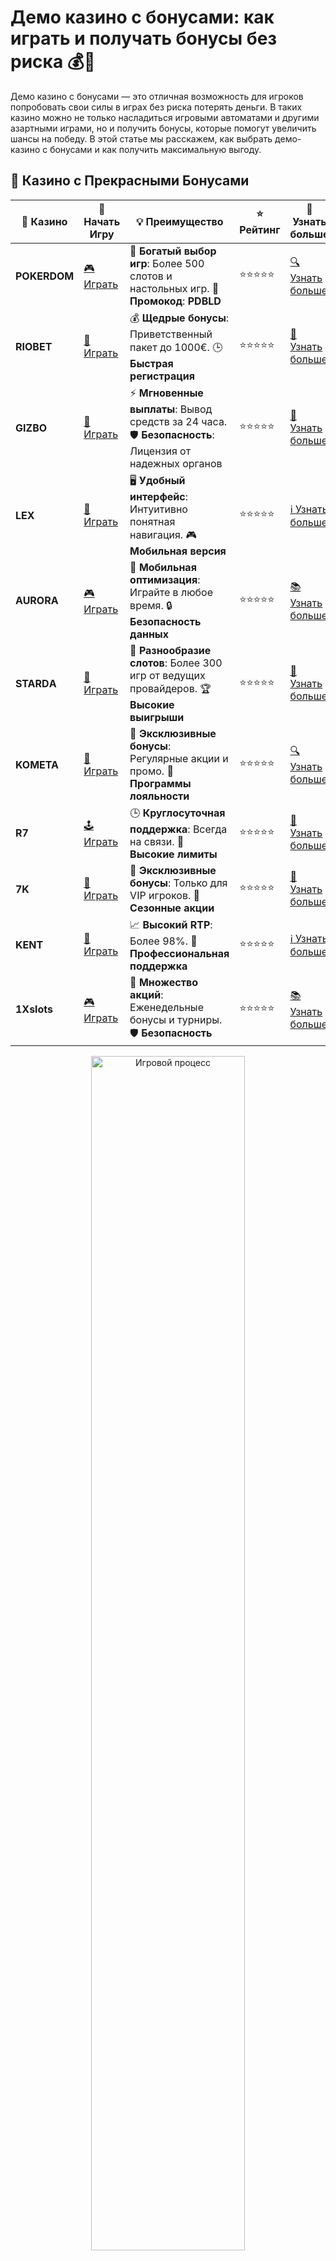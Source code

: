 # Демо казино с бонусами: как играть и получать бонусы без риска 💰🎰

Демо казино с бонусами — это отличная возможность для игроков попробовать свои силы в играх без риска потерять деньги. В таких казино можно не только насладиться игровыми автоматами и другими азартными играми, но и получить бонусы, которые помогут увеличить шансы на победу. В этой статье мы расскажем, как выбрать демо-казино с бонусами и как получить максимальную выгоду.

## 🌟 Казино с Прекрасными Бонусами

| 🎲 **Казино** | 🔗 **Начать Игру** | 💡 **Преимущество** | ⭐ **Рейтинг** | 🔗 **Узнать больше** |
|--------------|---------------------|---------------------|----------------|----------------------|
| **POKERDOM**  | [🎮 Играть](https://brandplay.link/4k77v2yx) | 🎉 **Богатый выбор игр**: Более 500 слотов и настольных игр. 🎁 **Промокод**: **PDBLD** | ⭐⭐⭐⭐⭐ | [🔍 Узнать больше](https://brandplay.link/4k77v2yx) |
| **RIOBET**    | [🎰 Играть](https://brandplay.link/7xBLTPyj) | 💰 **Щедрые бонусы**: Приветственный пакет до 1000€. 🕒 **Быстрая регистрация** | ⭐⭐⭐⭐⭐ | [📖 Узнать больше](https://brandplay.link/7xBLTPyj) |
| **GIZBO**     | [🎲 Играть](https://brandplay.link/bprXw4YV) | ⚡ **Мгновенные выплаты**: Вывод средств за 24 часа. 🛡️ **Безопасность**: Лицензия от надежных органов | ⭐⭐⭐⭐⭐ | [📝 Узнать больше](https://brandplay.link/bprXw4YV) |
| **LEX**       | [🤑 Играть](https://brandplay.link/zW4hdDFV) | 🖥️ **Удобный интерфейс**: Интуитивно понятная навигация. 🎮 **Мобильная версия** | ⭐⭐⭐⭐⭐ | [ℹ️ Узнать больше](https://brandplay.link/zW4hdDFV) |
| **AURORA**    | [🎮 Играть](https://10trafic-stat2.com/click/668546556bcc6313411604bd/6766/13032/subaccount) | 📱 **Мобильная оптимизация**: Играйте в любое время. 🔒 **Безопасность данных** | ⭐⭐⭐⭐⭐ | [📚 Узнать больше](https://10trafic-stat2.com/click/668546556bcc6313411604bd/6766/13032/subaccount) |
| **STARDА**    | [🎯 Играть](https://brandplay.link/fB7xwRFL) | 🎰 **Разнообразие слотов**: Более 300 игр от ведущих провайдеров. 🏆 **Высокие выигрыши** | ⭐⭐⭐⭐⭐ | [🔎 Узнать больше](https://brandplay.link/fB7xwRFL) |
| **KOMETA**    | [🎰 Играть](https://brandplay.link/8ZymQJV8) | 🎁 **Эксклюзивные бонусы**: Регулярные акции и промо. 🔄 **Программы лояльности** | ⭐⭐⭐⭐⭐ | [🔍 Узнать больше](https://brandplay.link/8ZymQJV8) |
| **R7**        | [🕹️ Играть](https://brandplay.link/bMd3Yjsw) | 🕒 **Круглосуточная поддержка**: Всегда на связи. 💸 **Высокие лимиты** | ⭐⭐⭐⭐⭐ | [📖 Узнать больше](https://brandplay.link/bMd3Yjsw) |
| **7K**        | [🎲 Играть](https://brandplay.link/BvQyFShp) | 🌟 **Эксклюзивные бонусы**: Только для VIP игроков. 🎉 **Сезонные акции** | ⭐⭐⭐⭐⭐ | [📝 Узнать больше](https://brandplay.link/BvQyFShp) |
| **KENT**      | [🤑 Играть](https://brandplay.link/Fv2WP3js) | 📈 **Высокий RTP**: Более 98%. 💼 **Профессиональная поддержка** | ⭐⭐⭐⭐⭐ | [ℹ️ Узнать больше](https://brandplay.link/Fv2WP3js) |
| **1Xslots**   | [🎮 Играть](https://brandplay.link/hSB1khtr) | 🎉 **Множество акций**: Еженедельные бонусы и турниры. 🛡️ **Безопасность** | ⭐⭐⭐⭐⭐ | [📚 Узнать больше](https://brandplay.link/hSB1khtr) |

<div align="center"> <img src="https://i.pinimg.com/originals/1d/b3/25/1db325483acbe642c6d4e6fdd73a4988.gif" alt="Игровой процесс" width="70%"> </div>
---

## 🚀 Быстрые Выигрыши и Поддержка

| 🎲 **Казино** | 🔗 **Начать Игру** | 💡 **Преимущество** | ⭐ **Рейтинг** | 🔗 **Узнать больше** |
|--------------|---------------------|---------------------|----------------|----------------------|
| **GAMA**      | [🎯 Играть](https://brandplay.link/j6NMKsDz) | 🔍 **Интуитивный интерфейс**: Легкость использования. 🏅 **Престижные турниры** | ⭐⭐⭐⭐☆ | [🔎 Узнать больше](https://brandplay.link/j6NMKsDz) |
| **ONION**     | [🎰 Играть](https://brandplay.link/zBGRVpQ9) | 🤑 **Низкие ставки**: Идеально для начинающих. 🔄 **Быстрые выводы** | ⭐⭐⭐⭐☆ | [🔍 Узнать больше](https://brandplay.link/zBGRVpQ9) |
| **ЧЕМПИОН**   | [🕹️ Играть](https://temon-gter.cfd/go/lRq?p80412p304504pcc44t17455) | 🏅 **Лояльная программа**: Награды за активность. 🎁 **Ежемесячные бонусы** | ⭐⭐⭐⭐☆ | [📖 Узнать больше](https://temon-gter.cfd/go/lRq?p80412p304504pcc44t17455) |
| **VAVADA**    | [🎲 Играть](https://vavadapartner.pro/?promo=ea5c9275-6854-4505-94fc-95ab18221945-linkb2) | 🚀 **Быстрая регистрация**: Начните играть мгновенно. 🔐 **Безопасные транзакции** | ⭐⭐⭐⭐☆ | [📝 Узнать больше](https://vavadapartner.pro/?promo=ea5c9275-6854-4505-94fc-95ab18221945-linkb2) |
| **FRIENDS**   | [🤑 Играть](https://gofriends.mba/linkb2) | 🤝 **Социальные игры**: Играйте с друзьями. 🌐 **Мультиплатформенность** | ⭐⭐⭐⭐☆ | [ℹ️ Узнать больше](https://gofriends.mba/linkb2) |
| **1WIN**      | [🎮 Играть](https://brandplay.link/smXVpBbG) | 🏆 **Спортивные ставки**: Широкий выбор видов спорта. 💵 **Высокие коэффициенты** | ⭐⭐⭐⭐☆ | [📚 Узнать больше](https://brandplay.link/smXVpBbG) |
| **DRIP**      | [🎯 Играть](https://drp-ircp01.com/c07e6a3db) | 🌐 **Инновационные игры**: Новейшие игровые технологии. 🛡️ **Высокая безопасность** | ⭐⭐⭐⭐☆ | [🔎 Узнать больше](https://drp-ircp01.com/c07e6a3db) |
| **JOYCASINO** | [🎰 Играть](https://rpc30.call2me.pro/?/ru/registration?apkpop=0&partner=p24970p3291217pc98f) | 🎁 **Приятные бонусы**: Ежедневные акции и подарки. 🕹️ **Разнообразие игр** | ⭐⭐⭐⭐☆ | [🔍 Узнать больше](https://rpc30.call2me.pro/?/ru/registration?apkpop=0&partner=p24970p3291217pc98f) |
| **PLAYFORTUNA** | [🎮 Играть](https://fortunapromo.net/alt/playfortuna/registration?0dc4a9362a71feb7e3f165fb8e766f70) | 🎉 **Регулярные акции**: Бонусы, фриспины и многое другое. 🏅 **Турниры** | ⭐⭐⭐⭐☆ | [📚 Узнать больше](https://fortunapromo.net/alt/playfortuna/registration?0dc4a9362a71feb7e3f165fb8e766f70) |
| **SYKAA**     | [🤑 Играть](https://s-two-way.com/?source=linkb2&pid=30697) | 💸 **Доступные ставки**: Идеально для новичков. 🎁 **Щедрые бонусы** | ⭐⭐⭐⭐☆ | [🔍 Узнать больше](https://s-two-way.com/?source=linkb2&pid=30697) |

<div align="center"> <img src="https://i.pinimg.com/originals/1d/b3/25/1db325483acbe642c6d4e6fdd73a4988.gif" alt="Игровой процесс" width="70%"> </div>

![Демо казино с бонусами](https://i.pinimg.com/originals/a9/29/6e/a9296ea1cf6a7c20a985e593451f0323.png)

## Что такое демо-казино с бонусами? 🎮

Демо-казино — это онлайн-казино, которое позволяет играть в игры бесплатно, используя виртуальные деньги. Бонусы в демо-режиме могут быть разными, и они предоставляются для того, чтобы игроки могли тестировать игры, не рискуя собственными средствами.

Демо-режим обычно используется для ознакомления с игровыми автоматами, настольными играми или даже игровыми сессиями в реальном времени, такими как рулетка и покер. В то же время, в демо-казино с бонусами можно получить дополнительные средства для игры, которые значительно увеличивают ваши шансы на выигрыш.

## Виды бонусов в демо-казино 💡

В демо-казино с бонусами могут быть различные виды предложений, которые делают игру еще более увлекательной:
- **Бонусы за регистрацию**: Многие онлайн-казино предлагают бонусы за создание аккаунта, которые можно использовать для игры в демо-режиме. Это могут быть бесплатные вращения или бонусные деньги.
- **Бонусы за депозиты**: Некоторые казино предлагают бонусы за первый или последующие депозиты. Эти бонусы можно использовать для игры в реальном и демо-режимах.
- **Фриспины**: Бесплатные вращения — это один из самых популярных бонусов. Обычно они предоставляются для конкретных слотов и могут значительно увеличить шансы на выигрыш.
- **Бонусы без депозита**: Некоторые казино предлагают бонусы, которые не требуют внесения депозита. Это отличная возможность для новичков ознакомиться с казино и его играми без вложений.

## Как выбрать демо-казино с бонусами? 🧐

Когда вы выбираете демо-казино с бонусами, важно обратить внимание на несколько факторов:
1. **Лицензия**: Убедитесь, что казино имеет лицензию и работает в соответствии с законодательством.
2. **Ассортимент игр**: Хорошее демо-казино должно предлагать разнообразие игр, от игровых автоматов до настольных игр и live-казино.
3. **Условия бонусов**: Ознакомьтесь с условиями бонусов, чтобы понять, как и когда можно использовать бонусные средства.
4. **Отзывы игроков**: Читайте отзывы других игроков о казино, чтобы узнать о его репутации и уровне обслуживания.

## Как использовать бонусы в демо-казино? 🎉

- **Активируйте бонусы**: В большинстве казино бонусы активируются автоматически после регистрации или внесения депозита. Иногда для активации может потребоваться ввод промокода.
- **Играйте в выбранные слоты**: Используйте бонусы для игры в слоты или настольные игры, которые поддерживают бонусные средства.
- **Следите за условиями**: Важно помнить, что бонусы часто имеют определенные условия, такие как требования по отыгрышу или лимиты на вывод выигрыша. Убедитесь, что вы понимаете эти условия.

## Где играть в демо-казино с бонусами? 🎮

Демо-казино с бонусами доступны на различных онлайн-платформах, и вот несколько популярных казино, где можно воспользоваться такими предложениями:
- **Riobet** — предоставляет большое количество бонусов, которые можно использовать в демо-режиме.
- **Pokerdom** — предлагает интересные бонусы для новых игроков, включая фриспины и бонусы за депозиты.
- **Gizbo** — дает бонусы без депозита, что идеально подходит для новичков, чтобы попробовать свои силы в демо-игре.

## Преимущества игры в демо-казино с бонусами 🏆

- **Безопасность**: Нет риска потерять реальные деньги, так как все средства виртуальные.
- **Обучение**: Отличная возможность научиться играть и попробовать различные стратегии без давления.
- **Дополнительные шансы на выигрыш**: Использование бонусов в демо-режиме позволяет тестировать игры и стратегии, не рискуя собственными средствами.

## Заключение 🎯

Демо-казино с бонусами — это отличный способ для новичков и опытных игроков протестировать казино и его игры без риска потери денег. Бонусы, фриспины и другие предложения могут существенно увеличить шансы на выигрыш. Главное — следить за условиями использования бонусов и наслаждаться игрой. Удачи в ваших играх! 🎰💵
